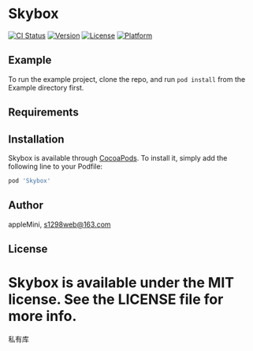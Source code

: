# Skybox

[![CI Status](http://img.shields.io/travis/appleMini/Skybox.svg?style=flat)](https://travis-ci.org/appleMini/Skybox)
[![Version](https://img.shields.io/cocoapods/v/Skybox.svg?style=flat)](http://cocoapods.org/pods/Skybox)
[![License](https://img.shields.io/cocoapods/l/Skybox.svg?style=flat)](http://cocoapods.org/pods/Skybox)
[![Platform](https://img.shields.io/cocoapods/p/Skybox.svg?style=flat)](http://cocoapods.org/pods/Skybox)

## Example

To run the example project, clone the repo, and run `pod install` from the Example directory first.

## Requirements

## Installation

Skybox is available through [CocoaPods](http://cocoapods.org). To install
it, simply add the following line to your Podfile:

```ruby
pod 'Skybox'
```

## Author

appleMini, s1298web@163.com

## License

Skybox is available under the MIT license. See the LICENSE file for more info.
=======
私有库
